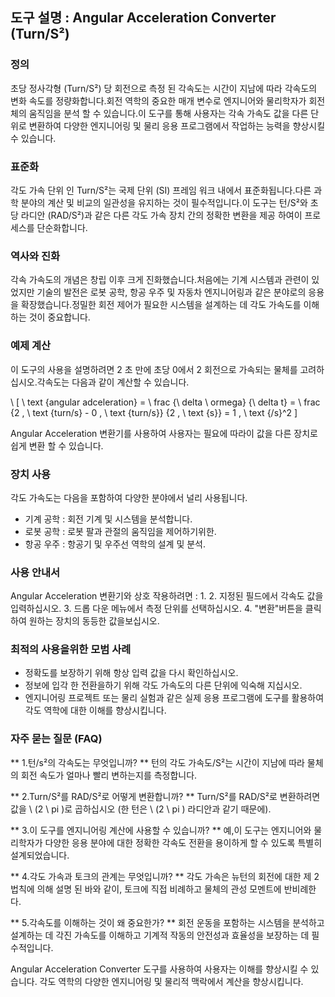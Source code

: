 ## 도구 설명 : Angular Acceleration Converter (Turn/S²)

### 정의
초당 정사각형 (Turn/S²) 당 회전으로 측정 된 각속도는 시간이 지남에 따라 각속도의 변화 속도를 정량화합니다.회전 역학의 중요한 매개 변수로 엔지니어와 물리학자가 회전체의 움직임을 분석 할 수 있습니다.이 도구를 통해 사용자는 각속 가속도 값을 다른 단위로 변환하여 다양한 엔지니어링 및 물리 응용 프로그램에서 작업하는 능력을 향상시킬 수 있습니다.

### 표준화
각도 가속 단위 인 Turn/S²는 국제 단위 (SI) 프레임 워크 내에서 표준화됩니다.다른 과학 분야의 계산 및 비교의 일관성을 유지하는 것이 필수적입니다.이 도구는 턴/S²와 초당 라디안 (RAD/S²)과 같은 다른 각도 가속 장치 간의 정확한 변환을 제공 하여이 프로세스를 단순화합니다.

### 역사와 진화
각속 가속도의 개념은 창립 이후 크게 진화했습니다.처음에는 기계 시스템과 관련이 있었지만 기술의 발전은 로봇 공학, 항공 우주 및 자동차 엔지니어링과 같은 분야로의 응용을 확장했습니다.정밀한 회전 제어가 필요한 시스템을 설계하는 데 각도 가속도를 이해하는 것이 중요합니다.

### 예제 계산
이 도구의 사용을 설명하려면 2 초 만에 초당 0에서 2 회전으로 가속되는 물체를 고려하십시오.각속도는 다음과 같이 계산할 수 있습니다.

\ [
\ text {angular adceleration} = \ frac {\ delta \ ormega} {\ delta t} = \ frac {2 \, \ text {turn/s} - 0 \, \ text {turn/s}} {2 \, \ text {s}} = 1 \, \ text {/s}^2
\]

Angular Acceleration 변환기를 사용하여 사용자는 필요에 따라이 값을 다른 장치로 쉽게 변환 할 수 있습니다.

### 장치 사용
각도 가속도는 다음을 포함하여 다양한 분야에서 널리 사용됩니다.
- 기계 공학 : 회전 기계 및 시스템을 분석합니다.
- 로봇 공학 : 로봇 팔과 관절의 움직임을 제어하기위한.
- 항공 우주 : 항공기 및 우주선 역학의 설계 및 분석.

### 사용 안내서
Angular Acceleration 변환기와 상호 작용하려면 :
1.
2. 지정된 필드에서 각속도 값을 입력하십시오.
3. 드롭 다운 메뉴에서 측정 단위를 선택하십시오.
4. "변환"버튼을 클릭하여 원하는 장치의 동등한 값을보십시오.

### 최적의 사용을위한 모범 사례
- 정확도를 보장하기 위해 항상 입력 값을 다시 확인하십시오.
- 정보에 입각 한 전환을하기 위해 각도 가속도의 다른 단위에 익숙해 지십시오.
- 엔지니어링 프로젝트 또는 물리 실험과 같은 실제 응용 프로그램에 도구를 활용하여 각도 역학에 대한 이해를 향상시킵니다.

### 자주 묻는 질문 (FAQ)

** 1.턴/s²의 각속도는 무엇입니까? **
턴의 각도 가속도/S²는 시간이 지남에 따라 물체의 회전 속도가 얼마나 빨리 변하는지를 측정합니다.

** 2.Turn/S²를 RAD/S²로 어떻게 변환합니까? **
Turn/S²를 RAD/S²로 변환하려면 값을 \ (2 \ pi \)로 곱하십시오 (한 턴은 \ (2 \ pi \) 라디안과 같기 때문에).

** 3.이 도구를 엔지니어링 계산에 사용할 수 있습니까? **
예,이 도구는 엔지니어와 물리학자가 다양한 응용 분야에 대한 정확한 각속도 전환을 용이하게 할 수 있도록 특별히 설계되었습니다.

** 4.각도 가속과 토크의 관계는 무엇입니까? **
각도 가속은 뉴턴의 회전에 대한 제 2 법칙에 의해 설명 된 바와 같이, 토크에 직접 비례하고 물체의 관성 모멘트에 반비례한다.

** 5.각속도를 이해하는 것이 왜 중요한가? **
회전 운동을 포함하는 시스템을 분석하고 설계하는 데 각진 가속도를 이해하고 기계적 작동의 안전성과 효율성을 보장하는 데 필수적입니다.

Angular Acceleration Converter 도구를 사용하여 사용자는 이해를 향상시킬 수 있습니다. 각도 역학의 다양한 엔지니어링 및 물리적 맥락에서 계산을 향상시킵니다.